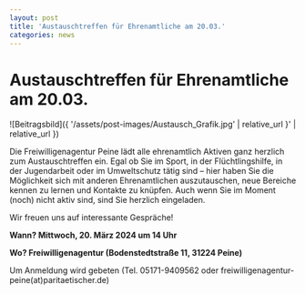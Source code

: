 ```yaml
---
layout: post
title: 'Austauschtreffen für Ehrenamtliche am 20.03.'
categories: news
---
```



Austauschtreffen für Ehrenamtliche am 20\.03\.
==============================================


![Beitragsbild]({ '/assets/post-images/Austausch_Grafik.jpg' | relative_url }' | relative_url })

Die Freiwilligenagentur Peine lädt alle ehrenamtlich Aktiven ganz herzlich zum Austauschtreffen ein. Egal ob Sie im Sport, in der Flüchtlingshilfe, in der Jugendarbeit oder im Umweltschutz tätig sind – hier haben Sie die Möglichkeit sich mit anderen Ehrenamtlichen auszutauschen, neue Bereiche kennen zu lernen und Kontakte zu knüpfen. Auch wenn Sie im Moment (noch) nicht aktiv sind, sind Sie herzlich eingeladen.

Wir freuen uns auf interessante Gespräche!

**Wann? Mittwoch, 20\. März 2024 um 14 Uhr**

**Wo? Freiwilligenagentur (Bodenstedtstraße 11, 31224 Peine)**

Um Anmeldung wird gebeten (Tel. 05171\-9409562 oder freiwilligenagentur\-peine(at)paritaetischer.de)

